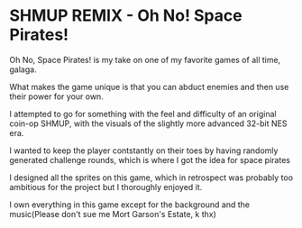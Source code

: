 ﻿# SHMUP REMIX - Oh No! Space Pirates!
Oh No, Space Pirates! is my take on one of my favorite games of all time, galaga.

What makes the game unique is that you can abduct enemies and then use their power for your own.

I attempted to go for something with the feel and difficulty of an original coin-op SHMUP, with the visuals of the slightly more advanced 32-bit NES era.

I wanted to keep the player contstantly on their toes by having randomly generated challenge rounds, which is where I got the idea for space pirates

I designed all the sprites on this game, which in retrospect was probably too ambitious for the project but I thoroughly enjoyed it.

I own everything in this game except for the background and the music(Please don't sue me Mort Garson's Estate, k thx)
